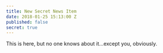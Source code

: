 ```yaml
---
title: New Secret News Item
date: 2018-01-25 15:13:00 Z
published: false
secret: true
---
```


This is here, but no one knows about it...except you, obviously.